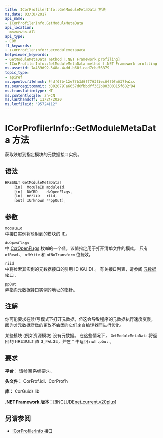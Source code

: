 ```yaml
---
title: ICorProfilerInfo::GetModuleMetaData 方法
ms.date: 03/30/2017
api_name:
- ICorProfilerInfo.GetModuleMetaData
api_location:
- mscorwks.dll
api_type:
- COM
f1_keywords:
- ICorProfilerInfo::GetModuleMetaData
helpviewer_keywords:
- GetModuleMetaData method [.NET Framework profiling]
- ICorProfilerInfo::GetModuleMetaData method [.NET Framework profiling]
ms.assetid: 7a439d92-348a-44dd-b60f-cad7cba56379
topic_type:
- apiref
ms.openlocfilehash: 74df0fb412e7fb3d9f779391ec84f07a0379a2cc
ms.sourcegitcommit: d8020797a6657d0fbbdff362b80300815f682f94
ms.translationtype: MT
ms.contentlocale: zh-CN
ms.lasthandoff: 11/24/2020
ms.locfileid: "95724112"
---
```

# <a name="icorprofilerinfogetmodulemetadata-method"></a>ICorProfilerInfo::GetModuleMetaData 方法

获取映射到指定模块的元数据接口实例。  
  
## <a name="syntax"></a>语法  
  
```cpp  
HRESULT GetModuleMetaData(  
    [in]  ModuleID moduleId,  
    [in]  DWORD    dwOpenFlags,  
    [in]  REFIID   riid,  
    [out] IUnknown **ppOut);  
```  
  
## <a name="parameters"></a>参数  

 `moduleId`  
 中接口实例将映射到的模块的 ID。  
  
 `dwOpenFlags`  
 中 [CorOpenFlags](../metadata/coropenflags-enumeration.md) 枚举的一个值，该值指定用于打开清单文件的模式。 只有 `ofRead` 、 `ofWrite` 和 `ofNoTransform` 位有效。  
  
 `riid`  
 中将检索其实例的元数据接口的引用 ID (GUID) 。 有关接口列表，请参阅 [元数据接口](../metadata/metadata-interfaces.md) 。  
  
 `ppOut`  
 弄指向元数据接口实例的地址的指针。  
  
## <a name="remarks"></a>注解  

 你可能要求在读/写模式下打开元数据，但这会导致程序的元数据执行速度变慢，因为对元数据所做的更改不会因为它们来自编译器而进行优化。  
  
 某些模块 (例如资源模块) 没有元数据。 在这些情况下， `GetModuleMetaData` 将返回的 HRESULT 值 S_FALSE，并在 * 中返回 null `ppOut` 。  
  
## <a name="requirements"></a>要求  

 **平台：** 请参阅 [系统要求](../../get-started/system-requirements.md)。  
  
 **头文件：** CorProf.idl、CorProf.h  
  
 **库：** CorGuids.lib  
  
 **.NET Framework 版本：**[!INCLUDE[net_current_v20plus](../../../../includes/net-current-v20plus-md.md)]  
  
## <a name="see-also"></a>另请参阅

- [ICorProfilerInfo 接口](icorprofilerinfo-interface.md)
